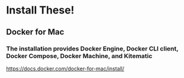 # Install These!

## Docker for Mac
### The installation provides Docker Engine, Docker CLI client, Docker Compose, Docker Machine, and Kitematic
https://docs.docker.com/docker-for-mac/install/
